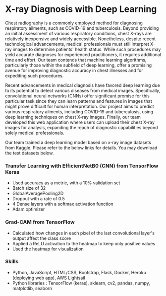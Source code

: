 # X-ray Diagnosis with Deep Learning
Chest radiography is a commonly employed method for diagnosing respiratory ailments, such as COVID-19 and tuberculosis. Beyond providing an initial assessment of various respiratory conditions, chest X-rays are relatively inexpensive and widely accessible. Nonetheless, despite recent technological advancements, medical professionals must still interpret X-ray images to determine patients' health status. While such procedures may yield accurate diagnoses for experienced practitioners, it requires additional time and effort. Our team contends that machine learning algorithms, particularly those within the subfield of deep learning, offer a promising avenue for improving diagnostic accuracy in chest illnesses and for expediting such procedures.

Recent advancements in medical diagnosis have favored deep learning due to its potential to detect various diseases from medical images. Specifically, convolutional neural networks (CNNs) offer significant promise for this particular task since they can learn patterns and features in images that might prove difficult for human interpretation. Our project aims to predict various respiratory ailments, including COVID-19 and tuberculosis, using deep learning techniques on chest X-ray images. Finally, our team developed this web application where users can upload their chest X-ray images for analysis, expanding the reach of diagnostic capabilities beyond solely medical professionals.

Our team trained a deep learning model based on x-ray image datasets from Kaggle. Please refer to the below links for details. You may download the test datasets below.

### Transfer Learning with EfficientNetB0 (CNN) from TensorFlow Keras
- Used accuracy as a metric, with a 10% validation set
- Batch size of 32
- GlobalAveragePooling2D
- Dropout with a rate of 0.5
- 4 Dense layers with a softmax activation function
- Adam optimizer

### Grad-CAM from TensorFlow
- Calculated how changes in each pixel of the last convolutional layer's output affect the class score
- Applied a ReLU activation to the heatmap to keep only positive values
- Used the heatmap for visualization

### Skills
- Python, JavaScript, HTML/CSS, Bootstrap, Flask, Docker, Heroku (deploying web app), AWS Lightsail
- Python libraries : TensorFlow (keras), sklearn, cv2, pandas, numpy, matplotlib, seaborn
